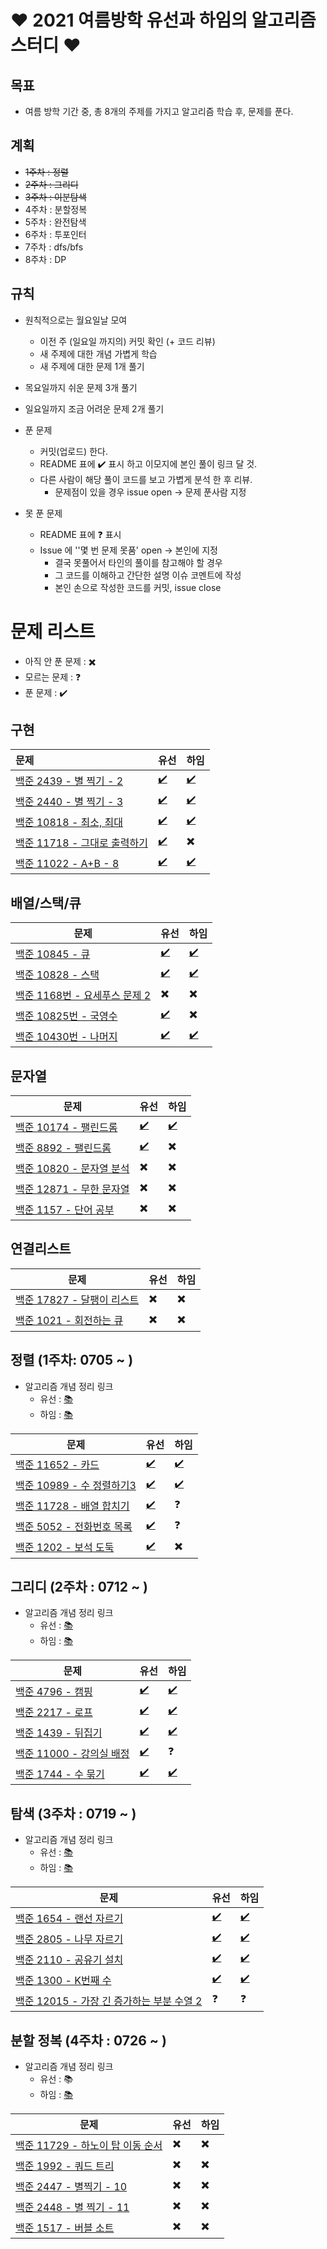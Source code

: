 # ❤ 2021 여름방학 유선과 하임의 알고리즘 스터디 ❤

## 목표

- 여름 방학 기간 중, 총 8개의 주제를 가지고 알고리즘 학습 후, 문제를 푼다.


## 계획
- ~~1주차 : 정렬~~
- ~~2주차 : 그리디~~
- ~~3주차 : 이분탐색~~
- 4주차 : 분할정복
- 5주차 : 완전탐색
- 6주차 : 투포인터
- 7주차 : dfs/bfs
- 8주차 : DP


## 규칙

- 원칙적으로는 월요일날 모여
  - 이전 주 (일요일 까지의) 커밋 확인 (+ 코드 리뷰)
  - 새 주제에 대한 개념 가볍게 학습
  - 새 주제에 대한 문제 1개 풀기
- 목요일까지 쉬운 문제 3개 풀기
- 일요일까지 조금 어려운 문제 2개 풀기



- 푼 문제
  - 커밋(업로드) 한다.
  - README 표에 :heavy_check_mark: 표시 하고 이모지에 본인 풀이 링크 달 것.
  - 다른 사람이 해당 풀이 코드를 보고 가볍게 분석 한 후 리뷰.
    - 문제점이 있을 경우 issue open -> 문제 푼사람 지정
- 못 푼 문제
  - README 표에 :question: 표시
  - Issue 에 ''몇 번 문제 못품' open -> 본인에 지정
    - 결국 못풀어서 타인의 풀이를 참고해야 할 경우
    - 그 코드를 이해하고 간단한 설명 이슈 코멘트에 작성
    - 본인 손으로 작성한 코드를 커밋, issue close



# 문제 리스트

- 아직 안 푼 문제 : :heavy_multiplication_x:
- 모르는 문제 : :question:
- 푼 문제 : :heavy_check_mark:



## 구현

| 문제                                                         | 유선                     | 하임                     |
| :----------------------------------------------------------- | ------------------------ | ------------------------ |
| [백준 2439 - 별 찍기 - 2](https://www.acmicpc.net/problem/2439) | [:heavy_check_mark:](https://github.com/yuseon-Lim/algorithm-study/blob/main/yuseon/boj-2439.py) | [:heavy_check_mark:](https://github.com/yuseon-Lim/algorithm-study/blob/main/haim/boj-2439.py)|
| [백준 2440 - 별 찍기 - 3](https://www.acmicpc.net/problem/2440) | [:heavy_check_mark:](https://github.com/yuseon-Lim/algorithm-study/blob/main/yuseon/boj-2440.py) | [:heavy_check_mark:](https://github.com/yuseon-Lim/algorithm-study/blob/main/haim/boj-2440.py) |
| [백준 10818 - 최소, 최대](https://www.acmicpc.net/problem/10818) | [:heavy_check_mark:](https://github.com/yuseon-Lim/algorithm-study/blob/main/yuseon/boj-10818.py) | [:heavy_check_mark:](https://github.com/yuseon-Lim/algorithm-study/blob/main/haim/boj-10818.py) |
| [백준 11718 - 그대로 출력하기](https://www.acmicpc.net/problem/11718) | [:heavy_check_mark:](https://github.com/yuseon-Lim/algorithm-study/blob/main/yuseon/boj-11718.py) | :heavy_multiplication_x: |
| [백준 11022 - A+B - 8](https://www.acmicpc.net/problem/11022) | [:heavy_check_mark:](https://github.com/yuseon-Lim/algorithm-study/blob/main/yuseon/boj-11022.py) | [:heavy_check_mark:](https://github.com/hyou55/algorithm-study/blob/main/haim/boj-11022.py) |



## 배열/스택/큐

| 문제                                                         | 유선                     | 하임                     |
| ------------------------------------------------------------ | ------------------------ | ------------------------ |
| [백준 10845 - 큐](https://www.acmicpc.net/problem/10845)     | [:heavy_check_mark:](https://github.com/yuseon-Lim/algorithm-study/blob/main/yuseon/boj-10845.py) | [:heavy_check_mark:](https://github.com/hyou55/algorithm-study/blob/main/haim/boj-10845.py) |
| [백준 10828 - 스택](https://www.acmicpc.net/problem/10828)   | [:heavy_check_mark:](https://github.com/yuseon-Lim/algorithm-study/blob/main/yuseon/boj-10828.py) | [:heavy_check_mark:](https://github.com/hyou55/algorithm-study/blob/main/haim/boj-10828.py) |
| [백준 1168번 - 요세푸스 문제 2](https://www.acmicpc.net/problem/1168) | :heavy_multiplication_x: | :heavy_multiplication_x: |
| [백준 10825번 - 국영수](https://www.acmicpc.net/problem/10825) | [:heavy_check_mark:](https://github.com/yuseon-Lim/algorithm-study/blob/main/yuseon/boj-10825.py) | :heavy_multiplication_x: |
| [백준 10430번 - 나머지](https://www.acmicpc.net/problem/10430) | [:heavy_check_mark:](https://github.com/yuseon-Lim/algorithm-study/blob/main/yuseon/boj-10430.py) | [:heavy_check_mark:](https://github.com/hyou55/algorithm-study/blob/main/haim/boj-10430.py) |



## 문자열

| 문제                                                         | 유선                     | 하임                     |
| ------------------------------------------------------------ | ------------------------ | ------------------------ |
| [백준 10174 - 팰린드롬](https://www.acmicpc.net/problem/10174) | [:heavy_check_mark:](https://github.com/yuseon-Lim/algorithm-study/blob/main/yuseon/boj-10174.py) | [:heavy_check_mark:](https://github.com/hyou55/algorithm-study/blob/main/haim/boj-10174.py)|
| [백준 8892 - 팰린드롬](https://www.acmicpc.net/problem/8892) | [:heavy_check_mark:](https://github.com/yuseon-Lim/algorithm-study/blob/main/yuseon/boj-8892.py) | :heavy_multiplication_x: |
| [백준 10820 - 문자열 분석](https://www.acmicpc.net/problem/10820) | :heavy_multiplication_x: | :heavy_multiplication_x: |
| [백준 12871 - 무한 문자열](https://www.acmicpc.net/problem/12871) | :heavy_multiplication_x: | :heavy_multiplication_x: |
| [백준 1157 - 단어 공부](https://www.acmicpc.net/problem/1157) | :heavy_multiplication_x: | :heavy_multiplication_x: |


## 연결리스트

| 문제                                                         | 유선                     | 하임                     |
| ------------------------------------------------------------ | ------------------------ | ------------------------ |
| [백준 17827 - 달팽이 리스트](https://www.acmicpc.net/problem/17827) | :heavy_multiplication_x: | :heavy_multiplication_x: |
| [백준 1021 - 회전하는 큐](https://www.acmicpc.net/problem/1021) | :heavy_multiplication_x: | :heavy_multiplication_x: |



## 정렬 (1주차: 0705 ~ )

- 알고리즘 개념 정리 링크
  - 유선 : [:books:](https://velog.io/@dogakday/%EC%9E%91%EC%84%B1%EC%A4%91%EC%A0%95%EB%A0%AC-%EC%95%8C%EA%B3%A0%EB%A6%AC%EC%A6%98-sort-algorithm)
  - 하임 : [:books:](https://www.notion.so/cf44baa39d984e24a254b7c0717d066a?v=bef17b4b2a3d43c2a6b1dee508b7aedc) 

| 문제                                               | 유선                     | 하임                     |
| -------------------------------------------------- | ------------------------ | ------------------------ |
| [백준 11652 - 카드](https://www.acmicpc.net/problem/11652) | [:heavy_check_mark:](https://github.com/yuseon-Lim/algorithm-study/blob/main/yuseon/boj-11625.py) |  [:heavy_check_mark:](https://github.com/hyou55/algorithm-study/blob/main/haim/boj-11652.py) |
| [백준 10989 - 수 정렬하기3](https://www.acmicpc.net/problem/10989) | [:heavy_check_mark:](https://github.com/yuseon-Lim/algorithm-study/blob/main/yuseon/boj-10989.py) | [:heavy_check_mark:](https://github.com/hyou55/algorithm-study/blob/main/haim/boj-10989.py) |
| [백준 11728 - 배열 합치기](https://www.acmicpc.net/problem/11728) | [:heavy_check_mark:](https://github.com/yuseon-Lim/algorithm-study/blob/main/yuseon/boj-11728.py) | :question: |
| [백준 5052 - 전화번호 목록](https://www.acmicpc.net/problem/5052)   | [:heavy_check_mark:](https://github.com/yuseon-Lim/algorithm-study/blob/main/yuseon/boj-50528.py) | :question: |
| [백준 1202 - 보석 도둑](https://www.acmicpc.net/problem/1202)   |  [:heavy_check_mark:](https://github.com/yuseon-Lim/algorithm-study/blob/main/yuseon/boj-1202.py) | :heavy_multiplication_x: |

## 그리디 (2주차 : 0712 ~ )

- 알고리즘 개념 정리 링크
  - 유선 : [:books:](https://velog.io/@dogakday/Greedy-Algorithm-%EA%B7%B8%EB%A6%AC%EB%94%94-%ED%83%90%EC%9A%95-%EC%95%8C%EA%B3%A0%EB%A6%AC%EC%A6%98)
  - 하임 : [:books:](https://www.notion.so/17b8c083ce814f608422f6b5f93a9a2d)
  

| 문제                                                         | 유선                     | 하임                     |
| ------------------------------------------------------------ | ------------------------ | ------------------------ |
| [백준 4796 - 캠핑](https://www.acmicpc.net/problem/4796)     | [:heavy_check_mark:](https://github.com/yuseon-Lim/algorithm-study/blob/main/yuseon/boj-4796.py) | [:heavy_check_mark:](https://github.com/hyou55/algorithm-study/blob/main/haim/boj-4796.py) |
| [백준 2217 - 로프](https://www.acmicpc.net/problem/2217)     | [:heavy_check_mark:](https://github.com/yuseon-Lim/algorithm-study/blob/main/yuseon/boj-2217.py) | [:heavy_check_mark:](https://github.com/hyou55/algorithm-study/blob/main/haim/boj-2217.py) |
| [백준 1439 - 뒤집기](https://www.acmicpc.net/problem/1439)   | [:heavy_check_mark:](https://github.com/yuseon-Lim/algorithm-study/blob/main/yuseon/boj-1439.py) | [:heavy_check_mark:](https://github.com/hyou55/algorithm-study/blob/main/haim/boj-1439.py) |
| [백준 11000 - 강의실 배정](https://www.acmicpc.net/problem/11000) | [:heavy_check_mark:](https://github.com/yuseon-Lim/algorithm-study/blob/main/yuseon/boj-11000.py) | :question: |
| [백준 1744 - 수 묶기](https://www.acmicpc.net/problem/1744)  | [:heavy_check_mark:](https://github.com/yuseon-Lim/algorithm-study/blob/main/yuseon/boj-1744.py) | [:heavy_check_mark:](https://github.com/hyou55/algorithm-study/blob/main/haim/boj-1744.py) |


## 탐색 (3주차 : 0719 ~ )

- 알고리즘 개념 정리 링크
  - 유선 : [:books:](https://velog.io/@dogakday/%EC%9D%B4%EC%A7%84-%ED%83%90%EC%83%89-%EC%95%8C%EA%B3%A0%EB%A6%AC%EC%A6%98-Binary-Search-Algorithm-Python)
  - 하임 : [:books:](https://www.notion.so/cf44baa39d984e24a254b7c0717d066a?v=bef17b4b2a3d43c2a6b1dee508b7aedc)

| 문제                                                         | 유선                     | 하임                     |
| ------------------------------------------------------------ | ------------------------ | ------------------------ |
| [백준 1654 - 랜선 자르기](https://www.acmicpc.net/problem/1654) | [:heavy_check_mark:](https://github.com/yuseon-Lim/algorithm-study/blob/main/yuseon/boj-1654.py) | [:heavy_check_mark:](https://github.com/hyou55/algorithm-study/blob/main/haim/boj-1654.py) |
| [백준 2805 - 나무 자르기](https://www.acmicpc.net/problem/2805) | [:heavy_check_mark:](https://github.com/yuseon-Lim/algorithm-study/blob/main/yuseon/boj-2805.py) | [:heavy_check_mark:](https://github.com/hyou55/algorithm-study/blob/main/haim/boj-2805.py) |
| [백준 2110 - 공유기 설치](https://www.acmicpc.net/problem/2110) | [:heavy_check_mark:](https://github.com/yuseon-Lim/algorithm-study/blob/main/yuseon/boj-2110.py) | [:heavy_check_mark:](https://github.com/hyou55/algorithm-study/commit/3691c56c458042981c563e6f80aa11cdc453d27c) |
| [백준 1300 - K번째 수](https://www.acmicpc.net/problem/1300) | [:heavy_check_mark:](https://github.com/yuseon-Lim/algorithm-study/blob/main/yuseon/boj-1300.py) | [:heavy_check_mark:](https://github.com/hyou55/algorithm-study/commit/3691c56c458042981c563e6f80aa11cdc453d27c) |
| [백준 12015 - 가장 긴 증가하는 부분 수열 2](https://www.acmicpc.net/problem/12015) | :question: | :question: |


## 분할 정복 (4주차 : 0726 ~ )

- 알고리즘 개념 정리 링크
  - 유선 : :books:
  - 하임 : [:books:](https://www.notion.so/cf44baa39d984e24a254b7c0717d066a?v=bef17b4b2a3d43c2a6b1dee508b7aedc)

| 문제                                                         | 유선                     | 하임                     |
| ------------------------------------------------------------ | ------------------------ | ------------------------ |
| [백준 11729 - 하노이 탑 이동 순서](https://www.acmicpc.net/problem/11729) | :heavy_multiplication_x: | :heavy_multiplication_x: |
| [백준 1992 - 쿼드 트리](https://www.acmicpc.net/problem/1992) | :heavy_multiplication_x: | :heavy_multiplication_x: |
| [백준 2447 - 별찍기 - 10](https://www.acmicpc.net/problem/2447) | :heavy_multiplication_x: | :heavy_multiplication_x: |
| [백준 2448 - 별 찍기 - 11](https://www.acmicpc.net/problem/2448) | :heavy_multiplication_x: | :heavy_multiplication_x: |
| [백준 1517 - 버블 소트](https://www.acmicpc.net/problem/1517) | :heavy_multiplication_x: | :heavy_multiplication_x: |
